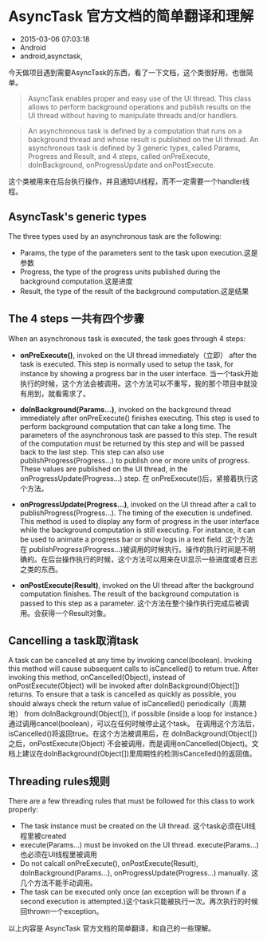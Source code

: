 # AsyncTask 官方文档的简单翻译和理解
- 2015-03-06 07:03:18
- Android
- android,asynctask,

<!--markdown-->今天做项目遇到需要AsyncTask的东西，看了一下文档，这个类很好用，也很简单。

<!--more-->

> AsyncTask enables proper and easy use of the UI thread. This class allows to perform background operations and publish results on the UI thread without having to manipulate threads and/or handlers.

> An asynchronous task is defined by a computation that runs on a background thread and whose result is published on the UI thread. An asynchronous task is defined by 3 generic types, called Params, Progress and Result, and 4 steps, called onPreExecute, doInBackground, onProgressUpdate and onPostExecute.

这个类被用来在后台执行操作，并且通知UI线程，而不一定需要一个handler线程。

## AsyncTask's generic types

The three types used by an asynchronous task are the following:

* Params, the type of the parameters sent to the task upon execution.这是参数
* Progress, the type of the progress units published during the background computation.这是进度
* Result, the type of the result of the background computation.这是结果

## The 4 steps 一共有四个步骤

When an asynchronous task is executed, the task goes through 4 steps:

* **onPreExecute()**, invoked on the UI thread immediately（立即） after the task is executed. This step is normally used to setup the task, for instance by showing a progress bar in the user interface.
当一个task开始执行的时候，这个方法会被调用。这个方法可以不重写，我的那个项目中就没有用到，就看需求了。

* **doInBackground(Params...)**, invoked on the background thread immediately after onPreExecute() finishes executing. This step is used to perform background computation that can take a long time. The parameters of the asynchronous task are passed to this step. The result of the computation must be returned by this step and will be passed back to the last step. This step can also use publishProgress(Progress...) to publish one or more units of progress. These values are published on the UI thread, in the onProgressUpdate(Progress...) step.
在 onPreExecute()后，紧接着执行这个方法。

* **onProgressUpdate(Progress...)**, invoked on the UI thread after a call to publishProgress(Progress...). The timing of the execution is undefined. This method is used to display any form of progress in the user interface while the background computation is still executing. For instance, it can be used to animate a progress bar or show logs in a text field.
这个方法在 publishProgress(Progress...)被调用的时候执行。操作的执行时间是不明确的。在后台操作执行的时候，这个方法可以用来在UI显示一些进度或者日志之类的东西。

* **onPostExecute(Result)**, invoked on the UI thread after the background computation finishes. The result of the background computation is passed to this step as a parameter.
这个方法在整个操作执行完成后被调用。会获得一个Result对象。

## Cancelling a task取消task

A task can be cancelled at any time by invoking cancel(boolean). Invoking this method will cause subsequent calls to isCancelled() to return true. After invoking this method, onCancelled(Object), instead of onPostExecute(Object) will be invoked after doInBackground(Object[]) returns. To ensure that a task is cancelled as quickly as possible, you should always check the return value of isCancelled() periodically（周期地） from doInBackground(Object[]), if possible (inside a loop for instance.)通过调用cancel(boolean)，可以在任何时候停止这个task。
在调用这个方法后，isCancelled()将返回true。在这个方法被调用后，在 doInBackground(Object[])之后，onPostExecute(Object) 不会被调用，而是调用onCancelled(Object)。文档上建议在doInBackground(Object[])里周期性的检测isCancelled()的返回值。

## Threading rules规则

There are a few threading rules that must be followed for this class to work properly:

* The task instance must be created on the UI thread. 这个task必须在UI线程里被created
* execute(Params...) must be invoked on the UI thread. execute(Params...)也必须在UI线程里被调用
* Do not calcall onPreExecute(), onPostExecute(Result), doInBackground(Params...),  onProgressUpdate(Progress...) manually. 这几个方法不能手动调用。
* The task can be executed only once (an exception will be thrown if a second execution is attempted.)这个task只能被执行一次。再次执行的时候回thrown一个exception。


以上内容是 AsyncTask 官方文档的简单翻译，和自己的一些理解。